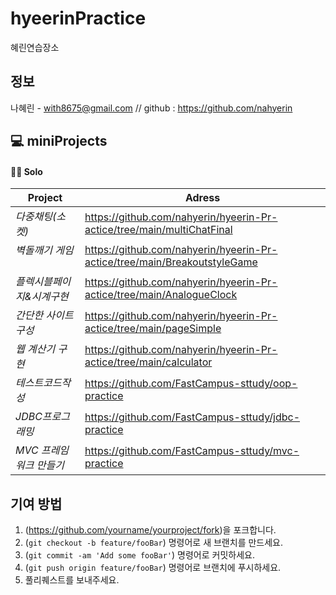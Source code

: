 # hyeerinPractice
혜린연습장소

## 정보

나혜린 - with8675@gmail.com // github : https://github.com/nahyerin


<div align="left">

## 💻 miniProjects

#### 🙎‍♀️ Solo

| Project | Adress |
|---|---|
|*다중채팅(소켓)* &nbsp; |https://github.com/nahyerin/hyeerin-Pr-actice/tree/main/multiChatFinal|
|*벽돌깨기 게임* &nbsp; | https://github.com/nahyerin/hyeerin-Pr-actice/tree/main/BreakoutstyleGame|
|*플렉시블페이지&시계구현* &nbsp; | https://github.com/nahyerin/hyeerin-Pr-actice/tree/main/AnalogueClock|
|*간단한 사이트구성* &nbsp; | https://github.com/nahyerin/hyeerin-Pr-actice/tree/main/pageSimple |
|*웹 계산기 구현* &nbsp; | https://github.com/nahyerin/hyeerin-Pr-actice/tree/main/calculator |
|*테스트코드작성* &nbsp; | https://github.com/FastCampus-sttudy/oop-practice |
|*JDBC프로그래밍* &nbsp; | https://github.com/FastCampus-sttudy/jdbc-practice|
|*MVC 프레임워크 만들기* &nbsp; | https://github.com/FastCampus-sttudy/mvc-practice|


</div>

## 기여 방법

1. (<https://github.com/yourname/yourproject/fork>)을 포크합니다.
2. (`git checkout -b feature/fooBar`) 명령어로 새 브랜치를 만드세요.
3. (`git commit -am 'Add some fooBar'`) 명령어로 커밋하세요.
4. (`git push origin feature/fooBar`) 명령어로 브랜치에 푸시하세요. 
5. 풀리퀘스트를 보내주세요.

<!-- Markdown link & img dfn's -->
[npm-image]: https://img.shields.io/npm/v/datadog-metrics.svg?style=flat-square
[npm-url]: https://npmjs.org/package/datadog-metrics
[npm-downloads]: https://img.shields.io/npm/dm/datadog-metrics.svg?style=flat-square
[travis-image]: https://img.shields.io/travis/dbader/node-datadog-metrics/master.svg?style=flat-square
[travis-url]: https://travis-ci.org/dbader/node-datadog-metrics
[wiki]: https://github.com/yourname/yourproject/wiki
